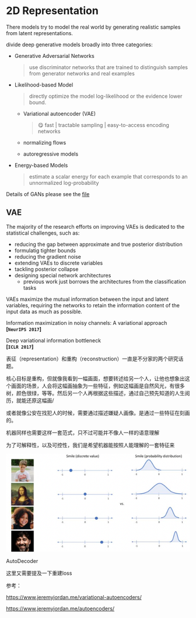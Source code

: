 # 2D Representation

There models try to model the real world by generating realistic samples from latent representations.



<Generating images with sparse representations> divide deep generative models broadly into three categories:

- Generative Adversarial Networks

  > use discriminator networks that are trained to distinguish samples from generator networks and real examples

- Likelihood-based Model

  > directly optimize the model log-likelihood or the evidence lower bound.

  - Variational autoencoder (VAE) 

    > :yum: fast | tractable sampling | easy-to-access encoding networks 

  - normalizing flows

  - autoregressive models

- Energy-based Models

  > estimate a scalar energy for each example that corresponds to an unnormalized log-probability





Details of GANs please see the [file]()



## VAE

The majority of the research efforts on improving VAEs is dedicated to the statistical challenges, such as:

- reducing the gap between approximate and true posterior distribution
- formulatig tighter bounds
- reducing the gradient noise
- extending VAEs to discrete variables
- tackling posterior collapse
- designing special network architectures
  - previous work just borrows the architectures from the classification tasks



VAEs maximize the mutual information between the input and latent variables, requiring the networks to retain the information content of the input data as much as possible.

Information maximization in noisy channels: A variational approach  
**[`NeurIPS 2017`]**

Deep variational information bottleneck  
**[`ICLR 2017`]**





表征（representation）和重构（reconstruction）一直是不分家的两个研究话题。

核心目标是重构，但就像我看到一幅画面，想要转述给另一个人，让他也想象出这个画面的场景，人会将这幅画抽象为一些特征，例如这幅画是自然风光，有很多树，颜色很绿，等等。然后另一个人再根据这些描述，通过自己预先知道的人生阅历，就能还原这幅画/

或者就像公安在找犯人的时候，需要通过描述嫌疑人画像。是通过一些特征在刻画的。

机器同样也需要这样一套范式，只不过可能并不像人一样的语意理解

为了可解释性，以及可控性，我们是希望机器能按照人能理解的一套特征来

![image-20220612154943172](https://raw.githubusercontent.com/yzy1996/Image-Hosting/master/image-20220612154943172.png)



AutoDecoder





这里又需要提及一下重建loss







参考：

https://www.jeremyjordan.me/variational-autoencoders/

https://www.jeremyjordan.me/autoencoders/
